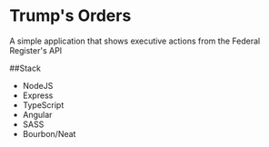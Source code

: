 # Trump's Orders
A simple application that shows executive actions from the Federal Register's API

##Stack
- NodeJS
- Express
- TypeScript
- Angular
- SASS
- Bourbon/Neat
